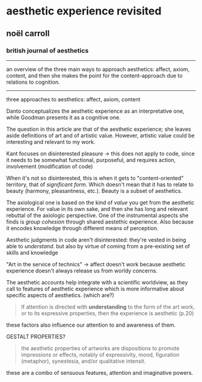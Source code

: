 # aesthetic experience revisited

## noël carroll

### british journal of aesthetics

---

an overview of the three main ways to approach aesthetics: affect, axiom, content, and then she makes the point for the content-approach due to relations to cognition.

---

three approaches to aesthetics: affect, axiom, content

Danto conceptualizes the aesthetic experience as an interpretative one, while Goodman presents it as a cognitive one.

The question in this article are that of the aesthetic experience; she leaves aside definitions of art and of artistic value. However, artistic value could be interesting and relevant to my work.

Kant focuses on disinterested pleasure -> this does not apply to code, since it needs to be somewhat functional, purposeful, and requires action, involvement (modification of code)

When it's not so disinterested, this is when it gets to "content-oriented" territory, that of *significant form*. Which doesn't mean that it has to relate to beauty (harmony, pleasantness, etc.). Beauty is a subset of aesthetics.

The axiological one is based on the kind of *value* you get from the aesthetic experience. For value in its own sake, and then she has long and relevant rebuttal of the axiologic perspective. One of the instrumental aspects she finds is *group cohesion* through shared aestethic experience. Also because it encodes knowledge through different means of perception.

Aesthetic judgments in code aren't disinterested: they're vested in being able to *understand*. but also by virtue of coming from a pre-existing set of skills and knowledge

"Art in the service of technics" -> affect doesn't work because aesthetic experience doesn't always release us from worldy concerns.

The aesthetic accounts help integrate with a scientific worldview, as they call to features of aesthetic experience which is more informative about specific aspects of aesthetics. (which are?)

> If attention is directed with **understanding** to the form of the art work, or to its expressive properties, then the experience is aesthetic (p.20)

these factors also influence our attention to and awareness of them.

GESTALT PROPERTIES?

> the aesthetic properties of artworks are dispositions to promote impressions or effects, notably of expressivity, mood, figuration (metaphor), synestesia, and/or qualitative intensit.

these are a combo of sensuous features, attention and imaginative powers.